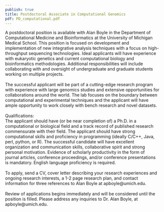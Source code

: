 ```yaml
---
publish: true
title: Postdoctoral Associate in Computational Genomics
pdf: PD_computational.pdf
---
```


<p>
A postdoctoral position is available with Alan Boyle in the Department of Computational Medicine and Bioinformatics at the University of Michigan Medical School. This position is focused on development and implementation of new integrative analysis techniques with a focus on high-throughput sequencing technologies. Ideal applicants will have experience with eukaryotic genetics and current computational biology and bioinformatics methodologies. Additional responsibilities will include collaborating with and oversight of undergraduate and graduate students working on multiple projects.
<br><br>
The successful applicant will be part of a cutting-edge research program with experience with large genomics studies and extensive opportunities for collaborations around the world. The lab focuses on the boundary between computational and experimental techniques and the applicant will have ample opportunity to work closely with bench research and novel datasets. 
<br><br>
Qualifications:<br>
The applicant should have (or be near completion of) a Ph.D. in a computational or biological field and a track record of published research commensurate with their field. The applicant should have strong computational skills and proficiency in programming (ideally C/C++, Java, perl, python, or R). The successful candidate will have excellent organization and communication skills, collaborative spirit and strong personal motivation. Evidence of scholarly productivity in the form of journal articles, conference proceedings, and/or conference presentations is mandatory. English language proficiency is required.
<br><br>
To apply, send a CV, cover letter describing your research experiences and ongoing research interests, a 1-2 page research plan, and contact information for three references to Alan Boyle at apboyle@umich.edu.
<br><br>
Review of applications begins immediately and will be considered until the position is filled. Please address any inquiries to Dr. Alan Boyle, at apboyle@umich.edu.
</p>

